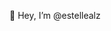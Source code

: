 👋 Hey, I’m @estellealz 


<!---
estellealz/estellealz is a ✨ special ✨ repository because its `README.md` (this file) appears on your GitHub profile.
You can click the Preview link to take a look at your changes.
--->
